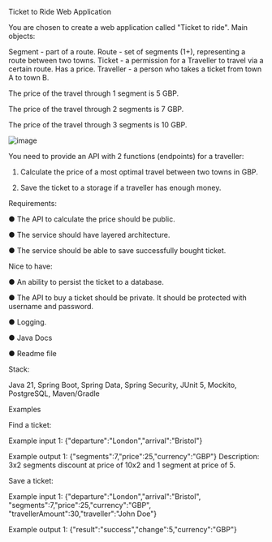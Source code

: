 Ticket to Ride Web Application

You are chosen to create a web application called "Ticket to ride".
Main objects:

Segment - part of a route.
Route - set of segments (1+), representing a route between two towns.
Ticket - a permission for a Traveller to travel via a certain route. Has a price.
Traveller - a person who takes a ticket from town A to town B.

The price of the travel through 1 segment is 5 GBP.

The price of the travel through 2 segments is 7 GBP.

The price of the travel through 3 segments is 10 GBP.

![image](https://github.com/user-attachments/assets/a9832ecb-bc02-4bcc-aa72-02194a196445)

You need to provide an API with 2 functions (endpoints) for a traveller:

1. Calculate the price of a most optimal travel between two towns in GBP.
   
2. Save the ticket to a storage if a traveller has enough money.


Requirements:

● The API to calculate the price should be public.

● The service should have layered architecture.

● The service should be able to save successfully bought ticket.

Nice to have:

● An ability to persist the ticket to a database.

● The API to buy a ticket should be private. It should be protected with
username and password.

● Logging.

● Java Docs

● Readme file

Stack:

Java 21, Spring Boot, Spring Data, Spring Security, JUnit 5, Mockito, PostgreSQL,
Maven/Gradle


Examples

Find a ticket:

Example input 1:
{"departure":"London","arrival":"Bristol"}

Example output 1:
{"segments":7,"price":25,"currency":"GBP"}
Description: 3x2 segments discount at price of 10x2 and 1 segment at price of 5.


Save a ticket:

Example input 1:
{"departure":"London","arrival":"Bristol", "segments":7,"price":25,"currency":"GBP",
"travellerAmount":30,"traveller":"John Doe"}

Example output 1:
{"result":"success","change":5,"currency":"GBP"}


